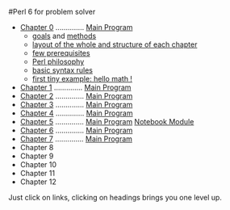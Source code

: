 #Perl 6 for problem solver

   + [Chapter 0](/chapter/text0.md) .............. [Main Program](/chapter/bn0.pl6)
     * [goals](/chapter/text0.md#goals) and [methods](/chapter/text0.md#teaching-method)
     * [layout of the whole and structure of each chapter](#chapter-layout)
     * [few prerequisites](/chapter/text0.md#prerequisites)
     * [Perl philosophy](/chapter/text0.md#perl-philosophy)
     * [basic syntax rules](/chapter/text0.md#basic-syntax-rules)
     * [first tiny example: hello math !](/chapter/text0.md#first-example)
   + [Chapter 1](/chapter/text1.md) .............. [Main Program](/chapter/bn1.pl6)
   + [Chapter 2](/chapter/text2.md) .............. [Main Program](/chapter/bn2.pl6)
   + [Chapter 3](/chapter/text3.md) .............. [Main Program](/chapter/bn3.pl6)
   + [Chapter 4](/chapter/text4.md) .............. [Main Program](/chapter/bn4.pl6)
   + [Chapter 5](/chapter/text5.md) .............. [Main Program](/chapter/bn5.pl6) [Notebook Module](/chapter/Notebook5.pm6)
   + [Chapter 6](/chapter/text6.md) .............. [Main Program](/chapter/bn6.pl6)
   + [Chapter 7](/chapter/text7.md) .............. [Main Program](/chapter/bn7.pl6)
   + Chapter 8
   + Chapter 9
   + Chapter 10
   + Chapter 11
   + Chapter 12

 


   Just click on links, clicking on headings brings you one level up.

